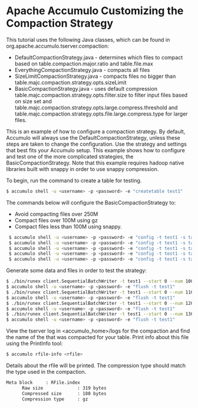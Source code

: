 <!--
Licensed to the Apache Software Foundation (ASF) under one or more
contributor license agreements.  See the NOTICE file distributed with
this work for additional information regarding copyright ownership.
The ASF licenses this file to You under the Apache License, Version 2.0
(the "License"); you may not use this file except in compliance with
the License.  You may obtain a copy of the License at

    http://www.apache.org/licenses/LICENSE-2.0

Unless required by applicable law or agreed to in writing, software
distributed under the License is distributed on an "AS IS" BASIS,
WITHOUT WARRANTIES OR CONDITIONS OF ANY KIND, either express or implied.
See the License for the specific language governing permissions and
limitations under the License.
-->
# Apache Accumulo Customizing the Compaction Strategy

This tutorial uses the following Java classes, which can be found in org.apache.accumulo.tserver.compaction: 

 * DefaultCompactionStrategy.java - determines which files to compact based on table.compaction.major.ratio and table.file.max
 * EverythingCompactionStrategy.java - compacts all files
 * SizeLimitCompactionStrategy.java - compacts files no bigger than table.majc.compaction.strategy.opts.sizeLimit
 * BasicCompactionStrategy.java - uses default compression table.majc.compaction.strategy.opts.filter.size to filter input 
                                  files based on size set and table.majc.compaction.strategy.opts.large.compress.threshold
                                  and table.majc.compaction.strategy.opts.file.large.compress.type for larger files.                            
                                  

This is an example of how to configure a compaction strategy. By default, Accumulo will always use the DefaultCompactionStrategy, unless 
these steps are taken to change the configuration.  Use the strategy and settings that best fits your Accumulo setup. This example shows
how to configure and test one of the more complicated strategies, the BasicCompactionStrategy. Note that this example requires hadoop
native libraries built with snappy in order to use snappy compression.

To begin, run the command to create a table for testing.

```bash
$ accumulo shell -u <username> -p <password> -e "createtable test1"
```

The commands below will configure the BasicCompactionStrategy to:
 - Avoid compacting files over 250M
 - Compact files over 100M using gz
 - Compact files less than 100M using snappy.
 
```bash
 $ accumulo shell -u <username> -p <password> -e "config -t test1 -s table.file.compress.type=snappy"
 $ accumulo shell -u <username> -p <password> -e "config -t test1 -s table.majc.compaction.strategy=org.apache.accumulo.tserver.compaction.strategies.BasicCompactionStrategy"
 $ accumulo shell -u <username> -p <password> -e "config -t test1 -s table.majc.compaction.strategy.opts.filter.size=250M"
 $ accumulo shell -u <username> -p <password> -e "config -t test1 -s table.majc.compaction.strategy.opts.large.compress.threshold=100M"
 $ accumulo shell -u <username> -p <password> -e "config -t test1 -s table.majc.compaction.strategy.opts.large.compress.type=gz"
```

Generate some data and files in order to test the strategy:

```bash
$ ./bin/runex client.SequentialBatchWriter -t test1 --start 0 --num 10000 --size 50
$ accumulo shell -u <username> -p <password> -e "flush -t test1"
$ ./bin/runex client.SequentialBatchWriter -t test1 --start 0 --num 11000 --size 50
$ accumulo shell -u <username> -p <password> -e "flush -t test1"
$ ./bin/runex client.SequentialBatchWriter -t test1 --start 0 --num 12000 --size 50
$ accumulo shell -u <username> -p <password> -e "flush -t test1"
$ ./bin/runex client.SequentialBatchWriter -t test1 --start 0 --num 13000 --size 50
$ accumulo shell -u <username> -p <password> -e "flush -t test1"
```

View the tserver log in <accumulo_home>/logs for the compaction and find the name of the <rfile> that was compacted for your table. Print info about this file using the PrintInfo tool:

```bash
$ accumulo rfile-info <rfile>
```
Details about the rfile will be printed. The compression type should match the type used in the compaction.

```bash    
Meta block     : RFile.index
      Raw size             : 319 bytes
      Compressed size      : 180 bytes
      Compression type     : gz
```
